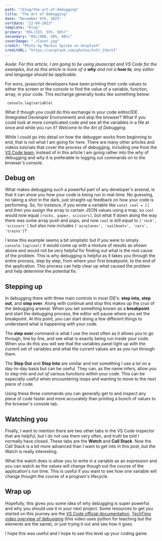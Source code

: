 ```yaml
---
path: "/blog/the-art-of-debugging"
title: "The Art of Debugging"
date: "December 9th, 2023"
sortdate: "12-09-2023"
template: "blog"
primary: "HSL(333, 55%, 50%)"
secondary: "HSL(900, 50%, 40%)"
coverImage: "./Cover.jpg"
credit: "Photo by Markus Spiske on Unsplash"
creditURL: "https://unsplash.com/photos/hvSr_CVecVI"
---
```


_Aside: For this article, I am going to be using javascript and VS Code for the examples, but as this article is more of a **why** and not a **how to**, any editor and language should be applicable._

For eons, javascript developers have been printing their code values to either the screen or the console to find the value of a variable, function, array, in your code. This exchange generally looks like something below:

` console.log(variable)`

What if though you could do this exchange in your code editor/IDE (Integrated Developer Environment) and skip the browser? What if you could look at more complicated code and see all the variables in a file at once and while you run it? _Welcome to the Art of Debugging_.

While I could go into detail on how the debugger works from beginning to end, that is not what I am going for here. There are many other articles and videos tutorials that cover the process of debugging, including one from the [VS Code team](https://code.visualstudio.com/docs/introvideos/debugging), instead of in this article I am going rather into the _why_ of debugging and _why_ it is preferable to logging out commands on to the browser's console.

## Debug on

What makes debugging such a powerful part of any developer's arsenal, is that it can show you how your code is being run in real-time. No guessing, no taking a shot in the dark, just straight-up feedback on how your code is performing. So, for instance, if you wrote a variable like `const cool = []` and then you assign the array to certain JSON values using a map, so `cool` would now equal `[rocks, paper, scissors]`, but what if down along the way there was some array push and pops, and now `cool` is still equal to `['rock', 'scissors']` but also now includes `['airplanes', 'sailboats', 'cars', 'trains']`?

I know this example seems a bit simplistic but if you were to simply `console.log(cool)` it would come up with a mixture of results as shown above and would not be very helpful for finding out what is the root cause of the problem. This is why debugging is helpful as it takes you through the entire process, step by step, from where your first breakpoint, to the end of the application. This process can help clear up what caused the problem and help determine the potential fix.

## Stepping up

In debugging there with three main controls in most IDE’s: **step into**, **step out**, and **step over**. Along with continue and stop this makes up the crux of the debugging arsenal. When you set something known as a **breakpoint** and start the debugging process, the editor will pause where you set the breakpoint. At this point, you can start doing a few different things to understand what is happening with your code.

The **step over** command is what I use the most often as it allows you to go through, line by line, and see what is exactly being run inside your code. When you do this you will see that the variables panel light up with the current set of variables and what the current values are as you run through them.

The **Step Out** and **Step Into** are similar and not something I use a lot on a day-to-day basis but can be useful. They can, as the name infers, allow you to step _into_ and _out of_ various functions within your code. This can be especially useful when encountering loops and wanting to move to the next piece of code.

Using these three commands you can generally get to and inspect any piece of code faster and more accurately than printing a bunch of values to the browser's console tab.

## Watching you

Finally, I want to mention there are two other tabs in the VS Code inspector that are helpful, but I do not use them very often, and truth be told I normally have closed. These tabs are the **Watch** and **Call Stack**. Now the Call Stack is a bit more advanced than I want to get into in this post, but the Watch is really interesting.

What the watch does is allow you to write in a variable as an expression and you can watch as the values will change though out the course of the application's run time. This is useful if you want to see how one variable will change thought the course of a program's lifecycle.

## Wrap up

Hopefully, this gives you some idea of why debugging is super powerful and why you should use it in your next project. Some resources to get you started on this journey are the [VS Code official documentation](https://code.visualstudio.com/Docs/editor/debugging), [TechTims video overview of debugging](https://youtu.be/7qZBwhSlfOo) (this video uses python for teaching but the elements are the same), or just trying it out and see how it goes.

I hope this was useful and I hope to see this level up your coding game.
